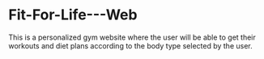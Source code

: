 # Fit-For-Life---Web
This is a personalized gym website where the user will be able to get their workouts and diet plans according to the body type selected by the user.
